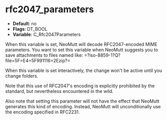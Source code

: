# rfc2047_parameters

- **Default**: no
- **Flags**: DT_BOOL
- **Variable**: C_Rfc2047Parameters

When this variable is set, NeoMutt will decode RFC2047-encoded MIME
parameters. You want to set this variable when NeoMutt suggests you
to save attachments to files named like:
=?iso-8859-1?Q?file=5F=E4=5F991116=2Ezip?=

When this variable is set interactively, the change won't be
active until you change folders.

Note that this use of RFC2047's encoding is explicitly
prohibited by the standard, but nevertheless encountered in the
wild.

Also note that setting this parameter will not have the effect
that NeoMutt generates this kind of encoding.  Instead, NeoMutt will
unconditionally use the encoding specified in RFC2231.
